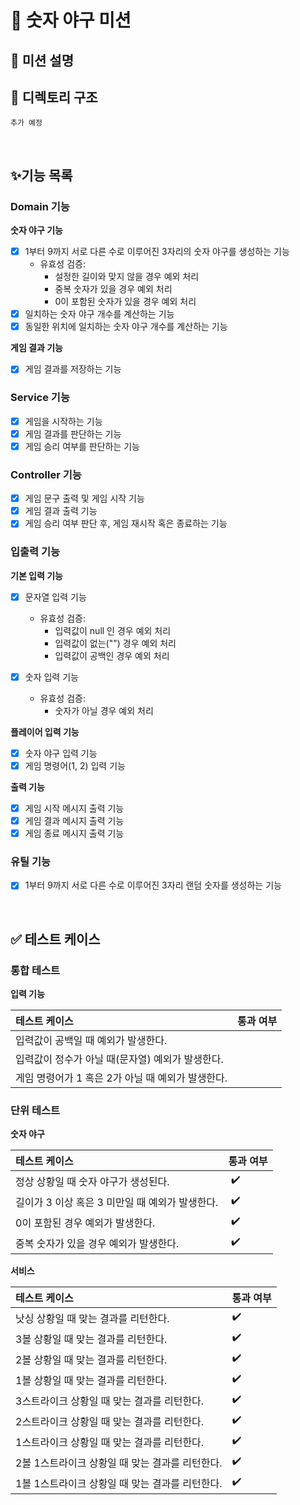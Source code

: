 # 🥎 숫자 야구 미션

## 📌 미션 설명


## 📂 디렉토리 구조
```
추가 예정
```

<br/>

## ✨기능 목록

### Domain 기능

**숫자 야구 기능**
- [X] 1부터 9까지 서로 다른 수로 이루어진 3자리의 숫자 야구를 생성하는 기능
  - 유효성 검증:
    - 설정한 길이와 맞지 않을 경우 예외 처리
    - 중복 숫자가 있을 경우 예외 처리
    - 0이 포함된 숫자가 있을 경우 예외 처리
- [X] 일치하는 숫자 야구 개수를 계산하는 기능
- [X] 동일한 위치에 일치하는 숫자 야구 개수를 계산하는 기능 

**게임 결과 기능**
- [X] 게임 결과를 저장하는 기능

### Service 기능
- [X] 게임을 시작하는 기능
- [X] 게임 결과를 판단하는 기능
- [X] 게임 승리 여부를 판단하는 기능

### Controller 기능
- [X] 게임 문구 출력 및 게임 시작 기능
- [X] 게임 결과 출력 기능
- [X] 게임 승리 여부 판단 후, 게임 재시작 혹은 종료하는 기능 

### 입출력 기능

**기본 입력 기능**
- [X] 문자열 입력 기능
  - 유효성 검증:
    - 입력값이 null 인 경우 예외 처리
    - 입력값이 없는("") 경우 예외 처리
    - 입력값이 공백인 경우 예외 처리

- [X] 숫자 입력 기능
  - 유효성 검증:
    - 숫자가 아닐 경우 예외 처리

**플레이어 입력 기능**
- [X] 숫자 야구 입력 기능
- [X] 게임 명령어(1, 2) 입력 기능

**출력 기능**

- [X] 게임 시작 메시지 출력 기능
- [X] 게임 결과 메시지 출력 기능
- [X] 게임 종료 메시지 출력 기능

### 유틸 기능
- [X] 1부터 9까지 서로 다른 수로 이루어진 3자리 랜덤 숫자를 생성하는 기능

<br/>

## ✅ 테스트 케이스

### 통합 테스트

**입력 기능**

| 테스트 케이스                        | 통과 여부  |
|:-------------------------------|:-------|
| 입력값이 공백일 때 예외가 발생한다.           |        |
| 입력값이 정수가 아닐 때(문자열) 예외가 발생한다.   |        |
| 게임 명령어가 1 혹은 2가 아닐 때 예외가 발생한다. |        |

### 단위 테스트

**숫자 야구**

| 테스트 케이스                       | 통과 여부    |
|:------------------------------|:---------|
| 정상 상황일 때 숫자 야구가 생성된다.         | ️   ✔️   |
| 길이가 3 이상 혹은 3 미만일 때 예외가 발생한다. | ️   ✔️   |
| 0이 포함된 경우 예외가 발생한다.           | ️️   ✔️  |
| 중복 숫자가 있을 경우 예외가 발생한다.        | ️     ✔️ |

**서비스**

| 테스트 케이스                      | 통과 여부 |
|:-----------------------------|:------|
| 낫싱 상황일 때 맞는 결과를 리턴한다.        | ✔️    |
| 3볼 상황일 때 맞는 결과를 리턴한다.        | ✔️    |
| 2볼 상황일 때 맞는 결과를 리턴한다.        | ✔️    |
| 1볼 상황일 때 맞는 결과를 리턴한다.        | ✔️    |
| 3스트라이크 상황일 때 맞는 결과를 리턴한다.    | ✔️    |
| 2스트라이크 상황일 때 맞는 결과를 리턴한다.    | ✔️    |
| 1스트라이크 상황일 때 맞는 결과를 리턴한다.    | ✔️ ️  |
| 2볼 1스트라이크 상황일 때 맞는 결과를 리턴한다. | ✔️  ️ |
| 1볼 1스트라이크 상황일 때 맞는 결과를 리턴한다. | ✔️  ️ |
